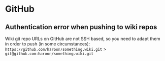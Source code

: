 # GitHub 

## Authentication error when pushing to wiki repos

Wiki git repo URLs on GitHub are not SSH based, so you need to adapt them in order to push (in some circumstances):
`https://github.com/haroon/something.wiki.git` > `git@github.com:haroon/something.wiki.git`
